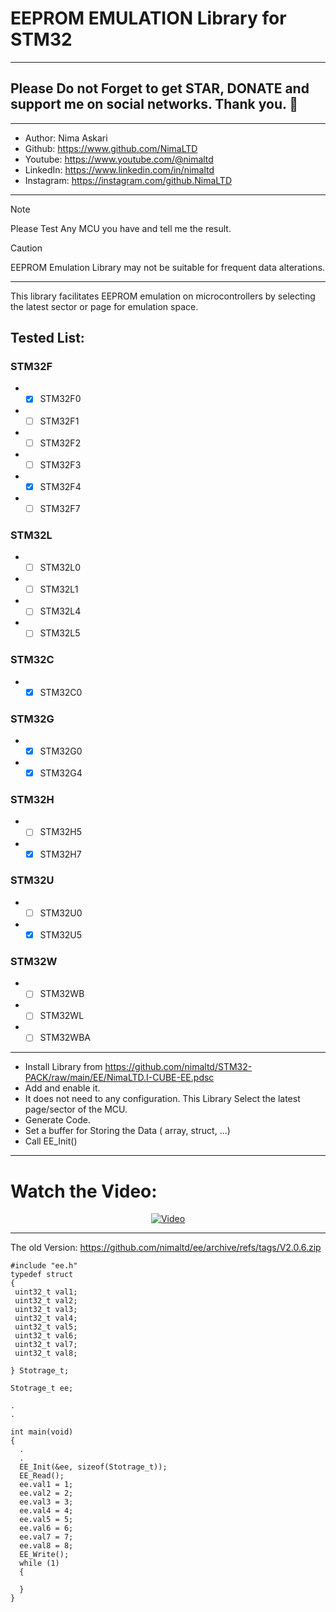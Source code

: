 # EEPROM EMULATION Library for STM32  
---  
## Please Do not Forget to get STAR, DONATE and support me on social networks. Thank you. :sparkling_heart:  
---   
-  Author:     Nima Askari  
-  Github:     https://www.github.com/NimaLTD
-  Youtube:    https://www.youtube.com/@nimaltd  
-  LinkedIn:   https://www.linkedin.com/in/nimaltd  
-  Instagram:  https://instagram.com/github.NimaLTD  
---
> [!NOTE]
> Please Test Any MCU you have and tell me the result.

> [!CAUTION]
> EEPROM Emulation Library may not be suitable for frequent data alterations.
---
This library facilitates EEPROM emulation on microcontrollers by selecting the latest sector or page for emulation space.
## Tested List:
### STM32F
  -  - [x] STM32F0
  -  - [ ] STM32F1
  -  - [ ] STM32F2
  -  - [ ] STM32F3
  -  - [x] STM32F4
  -  - [ ] STM32F7
### STM32L
  -  - [ ] STM32L0
  -  - [ ] STM32L1
  -  - [ ] STM32L4
  -  - [ ] STM32L5
### STM32C
  -  - [x] STM32C0
### STM32G
  -  - [x] STM32G0
  -  - [x] STM32G4
### STM32H
  -  - [ ] STM32H5
  -  - [x] STM32H7
### STM32U
  -  - [ ] STM32U0
  -  - [x] STM32U5
### STM32W
  -  - [ ] STM32WB
  -  - [ ] STM32WL
  -  - [ ] STM32WBA
---
* Install Library from https://github.com/nimaltd/STM32-PACK/raw/main/EE/NimaLTD.I-CUBE-EE.pdsc
* Add and enable it.
* It does not need to any configuration. This Library Select the latest page/sector of the MCU.
* Generate Code.
* Set a buffer for Storing the Data ( array, struct, ...)
* Call EE_Init()

---
# Watch the Video:

<div align="center">
  <a href="https://www.youtube.com/watch?v=o80ugfjuZ-o"><img src="https://img.youtube.com/vi/o80ugfjuZ-o/0.jpg" alt="Video"></a>
</div>

---
The old Version: https://github.com/nimaltd/ee/archive/refs/tags/V2.0.6.zip

```
#include "ee.h"
typedef struct
{
 uint32_t val1;
 uint32_t val2;
 uint32_t val3;
 uint32_t val4;
 uint32_t val5;
 uint32_t val6;
 uint32_t val7;
 uint32_t val8;

} Stotrage_t;

Stotrage_t ee;

.
.

int main(void)
{
  .
  .
  EE_Init(&ee, sizeof(Stotrage_t));
  EE_Read();
  ee.val1 = 1;
  ee.val2 = 2;
  ee.val3 = 3;
  ee.val4 = 4;
  ee.val5 = 5;
  ee.val6 = 6;
  ee.val7 = 7;
  ee.val8 = 8;
  EE_Write();
  while (1)
  {

  }
}
```
